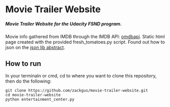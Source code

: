 # Movie Trailer Website
##### Movie Trailer Website for the Udacity FSND program.
Movie info gathered from IMDB through the IMDB API: [omdbapi](https://www.omdbapi.com). Static html page created with the provided fresh_tomatoes.py script.
Found out how to json on the [json lib abstract](https://docs.python.org/2/library/json.html).


## How to run
In your terminaln or cmd, cd to where you want to clone this repository, then do the following:
```
git clone https://github.com/zackgus/movie-trailer-website.git
cd movie-trailer-website
python entertainment_center.py 
```
